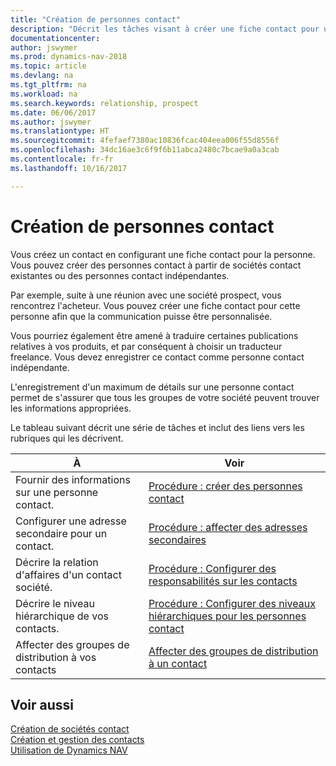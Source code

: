 ```yaml
---
title: "Création de personnes contact"
description: "Décrit les tâches visant à créer une fiche contact pour une personne, par exemple, un prospect ou un fournisseur, afin de définir les relations et personnaliser la communication."
documentationcenter: 
author: jswymer
ms.prod: dynamics-nav-2018
ms.topic: article
ms.devlang: na
ms.tgt_pltfrm: na
ms.workload: na
ms.search.keywords: relationship, prospect
ms.date: 06/06/2017
ms.author: jswymer
ms.translationtype: HT
ms.sourcegitcommit: 4fefaef7380ac10836fcac404eea006f55d8556f
ms.openlocfilehash: 34dc16ae3c6f9f6b11abca2480c7bcae9a0a3cab
ms.contentlocale: fr-fr
ms.lasthandoff: 10/16/2017

---
```

# <a name="creating-contact-persons"></a>Création de personnes contact
Vous créez un contact en configurant une fiche contact pour la personne. Vous pouvez créer des personnes contact à partir de sociétés contact existantes ou des personnes contact indépendantes.

Par exemple, suite à une réunion avec une société prospect, vous rencontrez l'acheteur. Vous pouvez créer une fiche contact pour cette personne afin que la communication puisse être personnalisée.

Vous pourriez également être amené à traduire certaines publications relatives à vos produits, et par conséquent à choisir un traducteur freelance. Vous devez enregistrer ce contact comme personne contact indépendante.

L'enregistrement d'un maximum de détails sur une personne contact permet de s'assurer que tous les groupes de votre société peuvent trouver les informations appropriées.

Le tableau suivant décrit une série de tâches et inclut des liens vers les rubriques qui les décrivent. 

| À | Voir |
| --- | --- |
| Fournir des informations sur une personne contact. |[Procédure : créer des personnes contact](marketing-how-create-contact-persons.md) |
| Configurer une adresse secondaire pour un contact. |[Procédure : affecter des adresses secondaires](marketing-how-assign-alternate-address.md) |
| Décrire la relation d'affaires d'un contact société. |[Procédure : Configurer des responsabilités sur les contacts](marketing-job-responsibilities.md) |
| Décrire le niveau hiérarchique de vos contacts. |[Procédure : Configurer des niveaux hiérarchiques pour les personnes contact](marketing-organizational-levels.md) |
| Affecter des groupes de distribution à vos contacts |[Affecter des groupes de distribution à un contact](marketing-mailing-groups.md) |

## <a name="see-also"></a>Voir aussi
[Création de sociétés contact](marketing-create-contact-companies.md)  
[Création et gestion des contacts]()  
[Utilisation de Dynamics NAV](ui-work-product.md)

